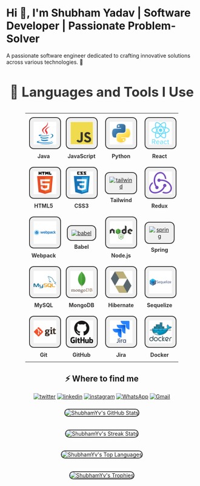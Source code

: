 <h1>Hi 👋, I'm Shubham Yadav | Software Developer | Passionate Problem-Solver </h1>
<p>A passionate software engineer dedicated to crafting innovative solutions across various technologies. 🚀</p>
<div align="center">
    <h1 style="font-size: 2.5em; color: #333; margin-bottom: 1em;">🚀 Languages and Tools I Use</h1>
    <table style="border-collapse: collapse; width: 80%; margin: auto;">
        <tr>
            <td align="center" width="140" style="padding: 10px;">
                <a target="_blank" href="https://raw.githubusercontent.com/devicons/devicon/master/icons/java/java-original.svg">
                <img src="https://raw.githubusercontent.com/devicons/devicon/master/icons/java/java-original.svg" alt="java" width="60" height="60" style="border: 2px solid #333; border-radius: 12px; padding: 10px; background-color: #f0f0f0;"/>
                </a>
                <br><strong style="display: block; margin-top: 0.5em; color: #333;">Java</strong>
            </td>
            <td align="center" width="140" style="padding: 10px;">
                <a target="_blank" href="https://raw.githubusercontent.com/devicons/devicon/master/icons/javascript/javascript-original.svg">
                <img src="https://raw.githubusercontent.com/devicons/devicon/master/icons/javascript/javascript-original.svg" alt="javascript" width="60" height="60" style="border: 2px solid #333; border-radius: 12px; padding: 10px; background-color: #f0f0f0;"/>
                </a>
                <br><strong style="display: block; margin-top: 0.5em; color: #333;">JavaScript</strong>
            </td>
            <td align="center" width="140" style="padding: 10px;">
                <a target="_blank" href="https://raw.githubusercontent.com/devicons/devicon/master/icons/python/python-original.svg">
                <img src="https://raw.githubusercontent.com/devicons/devicon/master/icons/python/python-original.svg" alt="python" width="60" height="60" style="border: 2px solid #333; border-radius: 12px; padding: 10px; background-color: #f0f0f0;"/>
                </a>
                <br><strong style="display: block; margin-top: 0.5em; color: #333;">Python</strong>
            </td>
            <td align="center" width="140" style="padding: 10px;">
                <a target="_blank" href="https://raw.githubusercontent.com/devicons/devicon/master/icons/react/react-original-wordmark.svg">
                <img src="https://raw.githubusercontent.com/devicons/devicon/master/icons/react/react-original-wordmark.svg" alt="react" width="60" height="60" style="border: 2px solid #333; border-radius: 12px; padding: 10px; background-color: #f0f0f0;"/>
                </a>
                <br><strong style="display: block; margin-top: 0.5em; color: #333;">React</strong>
            </td>
        </tr>
        <tr>
            <td align="center" width="140" style="padding: 10px;">
                <a target="_blank" href="https://raw.githubusercontent.com/devicons/devicon/master/icons/html5/html5-original-wordmark.svg">
                <img src="https://raw.githubusercontent.com/devicons/devicon/master/icons/html5/html5-original-wordmark.svg" alt="html5" width="60" height="60" style="border: 2px solid #333; border-radius: 12px; padding: 10px; background-color: #f0f0f0;"/>
                </a>
                <br><strong style="display: block; margin-top: 0.5em; color: #333;">HTML5</strong>
            </td>
            <td align="center" width="140" style="padding: 10px;">
                <a target="_blank" href="https://raw.githubusercontent.com/devicons/devicon/master/icons/css3/css3-original-wordmark.svg">
                <img src="https://raw.githubusercontent.com/devicons/devicon/master/icons/css3/css3-original-wordmark.svg" alt="css3" width="60" height="60" style="border: 2px solid #333; border-radius: 12px; padding: 10px; background-color: #f0f0f0;"/>
                </a>
                <br><strong style="display: block; margin-top: 0.5em; color: #333;">CSS3</strong>
            </td>
            <td align="center" width="140" style="padding: 10px;">
                <a target="_blank" href="https://www.vectorlogo.zone/logos/tailwindcss/tailwindcss-icon.svg">
                <img src="https://www.vectorlogo.zone/logos/tailwindcss/tailwindcss-icon.svg" alt="tailwind" width="60" height="60" style="border: 2px solid #333; border-radius: 12px; padding: 10px; background-color: #f0f0f0;"/>
                </a>
                <br><strong style="display: block; margin-top: 0.5em; color: #333;">Tailwind</strong>
            </td>
            <td align="center" width="140" style="padding: 10px;">
                <a target="_blank" href="https://raw.githubusercontent.com/devicons/devicon/master/icons/redux/redux-original.svg">
                <img src="https://raw.githubusercontent.com/devicons/devicon/master/icons/redux/redux-original.svg" alt="redux" width="60" height="60" style="border: 2px solid #333; border-radius: 12px; padding: 10px; background-color: #f0f0f0;"/>
                </a>
                <br><strong style="display: block; margin-top: 0.5em; color: #333;">Redux</strong>
            </td>
        </tr>
        <tr>
            <td align="center" width="140" style="padding: 10px;">
                <a target="_blank" href="https://raw.githubusercontent.com/devicons/devicon/d00d0969292a6569d45b06d3f350f463a0107b0d/icons/webpack/webpack-original-wordmark.svg">
                <img src="https://raw.githubusercontent.com/devicons/devicon/d00d0969292a6569d45b06d3f350f463a0107b0d/icons/webpack/webpack-original-wordmark.svg" alt="webpack" width="60" height="60" style="border: 2px solid #333; border-radius: 12px; padding: 10px; background-color: #f0f0f0;"/>
                </a>
                <br><strong style="display: block; margin-top: 0.5em; color: #333;">Webpack</strong>
            </td>
            <td align="center" width="140" style="padding: 10px;">
                <a target="_blank" href="https://www.vectorlogo.zone/logos/babeljs/babeljs-icon.svg">
                <img src="https://www.vectorlogo.zone/logos/babeljs/babeljs-icon.svg" alt="babel" width="60" height="60" style="border: 2px solid #333; border-radius: 12px; padding: 10px; background-color: #f0f0f0;"/>
                </a>
                <br><strong style="display: block; margin-top: 0.5em; color: #333;">Babel</strong>
            </td>
            <td align="center" width="140" style="padding: 10px;">
                <a target="_blank" href="https://raw.githubusercontent.com/devicons/devicon/master/icons/nodejs/nodejs-original-wordmark.svg">
                <img src="https://raw.githubusercontent.com/devicons/devicon/master/icons/nodejs/nodejs-original-wordmark.svg" alt="nodejs" width="60" height="60" style="border: 2px solid #333; border-radius: 12px; padding: 10px; background-color: #f0f0f0;"/>
                </a>
                <br><strong style="display: block; margin-top: 0.5em; color: #333;">Node.js</strong>
            </td>
            <td align="center" width="140" style="padding: 10px;">
                <a target="_blank" href="https://www.vectorlogo.zone/logos/springio/springio-icon.svg">
                <img src="https://www.vectorlogo.zone/logos/springio/springio-icon.svg" alt="spring" width="60" height="60" style="border: 2px solid #333; border-radius: 12px; padding: 10px; background-color: #f0f0f0;"/>
                </a>
                <br><strong style="display: block; margin-top: 0.5em; color: #333;">Spring</strong>
            </td>
        </tr>
        <tr>
            <td align="center" width="140" style="padding: 10px;">
                <a target="_blank" href="https://raw.githubusercontent.com/devicons/devicon/master/icons/mysql/mysql-original-wordmark.svg">
                <img src="https://raw.githubusercontent.com/devicons/devicon/master/icons/mysql/mysql-original-wordmark.svg" alt="mysql" width="60" height="60" style="border: 2px solid #333; border-radius: 12px; padding: 10px; background-color: #f0f0f0;"/>
                </a>
                <br><strong style="display: block; margin-top: 0.5em; color: #333;">MySQL</strong>
            </td>
            <td align="center" width="140" style="padding: 10px;">
                <a target="_blank" href="https://raw.githubusercontent.com/devicons/devicon/master/icons/mongodb/mongodb-original-wordmark.svg">
                <img src="https://raw.githubusercontent.com/devicons/devicon/master/icons/mongodb/mongodb-original-wordmark.svg" alt="mongodb" width="60" height="60" style="border: 2px solid #333; border-radius: 12px; padding: 10px; background-color: #f0f0f0;"/>
                </a>
                <br><strong style="display: block; margin-top: 0.5em; color: #333;">MongoDB</strong>
            </td>
            <td align="center" width="140" style="padding: 10px;">
                <a target="_blank" href="https://raw.githubusercontent.com/devicons/devicon/master/icons/hibernate/hibernate-original.svg">
                <img src="https://raw.githubusercontent.com/devicons/devicon/master/icons/hibernate/hibernate-original.svg" alt="hibernate" width="60" height="60" style="border: 2px solid #333; border-radius: 12px; padding: 10px; background-color: #f0f0f0;"/>
                </a>
                <br><strong style="display: block; margin-top: 0.5em; color: #333;">Hibernate</strong>
            </td>
            <td align="center" width="140" style="padding: 10px;">
                <a target="_blank" href="https://raw.githubusercontent.com/devicons/devicon/master/icons/sequelize/sequelize-original-wordmark.svg">
                <img src="https://raw.githubusercontent.com/devicons/devicon/master/icons/sequelize/sequelize-original-wordmark.svg" alt="sequelize" width="60" height="60" style="border: 2px solid #333; border-radius: 12px; padding: 10px; background-color: #f0f0f0;"/>
                </a>
                <br><strong style="display: block; margin-top: 0.5em; color: #333;">Sequelize</strong>
            </td>
        </tr>
        <tr>
            <td align="center" width="140" style="padding: 10px;">
                <a target="_blank" href="https://raw.githubusercontent.com/devicons/devicon/master/icons/git/git-original-wordmark.svg">
                <img src="https://raw.githubusercontent.com/devicons/devicon/master/icons/git/git-original-wordmark.svg" alt="git" width="60" height="60" style="border: 2px solid #333; border-radius: 12px; padding: 10px; background-color: #f0f0f0;"/>
                </a>
                <br><strong style="display: block; margin-top: 0.5em; color: #333;">Git</strong>
            </td>
            <td align="center" width="140" style="padding: 10px;">
                <a target="_blank" href="https://raw.githubusercontent.com/devicons/devicon/master/icons/github/github-original-wordmark.svg">
                <img src="https://raw.githubusercontent.com/devicons/devicon/master/icons/github/github-original-wordmark.svg" alt="github" width="60" height="60" style="border: 2px solid #333; border-radius: 12px; padding: 10px; background-color: #f0f0f0;"/>
                </a>
                <br><strong style="display: block; margin-top: 0.5em; color: #333;">GitHub</strong>
            </td>
            <td align="center" width="140" style="padding: 10px;">
                <a target="_blank" href="https://raw.githubusercontent.com/devicons/devicon/master/icons/jira/jira-original-wordmark.svg">
                <img src="https://raw.githubusercontent.com/devicons/devicon/master/icons/jira/jira-original-wordmark.svg" alt="jira" width="60" height="60" style="border: 2px solid #333; border-radius: 12px; padding: 10px; background-color: #f0f0f0;"/>
                </a>
                <br><strong style="display: block; margin-top: 0.5em; color: #333;">Jira</strong>
            </td>
            <td align="center" width="140" style="padding: 10px;">
                <a target="_blank" href="https://raw.githubusercontent.com/devicons/devicon/master/icons/docker/docker-original-wordmark.svg">
                <img src="https://raw.githubusercontent.com/devicons/devicon/master/icons/docker/docker-original-wordmark.svg" alt="docker" width="60" height="60" style="border: 2px solid #333; border-radius: 12px; padding: 10px; background-color: #f0f0f0;"/>
                </a>
                <br><strong style="display: block; margin-top: 0.5em; color: #333;">Docker</strong>
            </td>
        </tr>
    </table>
</div>
<div align="center">
    <!-- Social Media Links -->
    <h2>⚡️ Where to find me</h2>
    <p><a target="_blank" href="https://twitter.com/https://x.com/ShubhamYv?s=09" style="display: inline-block;"><img src="https://img.shields.io/badge/twitter-x?style=for-the-badge&logo=x&logoColor=white&color=%230f1419" alt="twitter" /></a>
        <a target="_blank" href="https://www.linkedin.com/in/https://www.linkedin.com/in/shubhamyv" style="display: inline-block;"><img src="https://img.shields.io/badge/linkedin-logo?style=for-the-badge&logo=linkedin&logoColor=white&color=%230a77b6" alt="linkedin" /></a>
        <a target="_blank" href="https://www.instagram.com/https://instagram.com/shubham.yv" style="display: inline-block;"><img src="https://img.shields.io/badge/instagram-logo?style=for-the-badge&logo=instagram&logoColor=white&color=%23F35369" alt="instagram" /></a>
        <a target="_blank" href="https://api.whatsapp.com/send?phone=919955883779&text=Hey..." style="display: inline-block;"><img src="https://img.shields.io/badge/WhatsApp-25D366?style=for-the-badge&logo=whatsapp&logoColor=white" alt="WhatsApp" />
        </a>
        <a target="_blank" href="mailto:shubhamyadav32100@gmail.com" style="display: inline-block;">
        <img src="https://img.shields.io/badge/Gmail-D14836?style=for-the-badge&logo=gmail&logoColor=white" alt="Gmail" />
        </a>
    </p>
    <!-- GitHub Stats and Trophies -->
    <p style="text-align: center;">
        <img src="https://github-readme-stats.vercel.app/api?username=ShubhamYv&show_icons=true&locale=en" alt="ShubhamYv's GitHub Stats" style="margin: 10px; border: 2px solid #333; border-radius: 12px;"/>
    </p>
    <p style="text-align: center;">
        <img src="https://github-readme-streak-stats.herokuapp.com/?user=ShubhamYv" alt="ShubhamYv's Streak Stats" style="margin: 10px; border: 2px solid #333; border-radius: 12px;"/>
    </p>
    <p style="text-align: center;">
        <img src="https://github-readme-stats.vercel.app/api/top-langs?username=ShubhamYv&show_icons=true&locale=en&layout=compact" alt="ShubhamYv's Top Languages" style="margin: 10px; border: 2px solid #333; border-radius: 12px;"/>
    </p>
    <p style="text-align: center;">
        <a href="https://github.com/ryo-ma/github-profile-trophy">
        <img src="https://github-profile-trophy.vercel.app/?username=ShubhamYv&theme=gruvbox&row=1&column=5&no-frame=true&no-bg=true" alt="ShubhamYv's Trophies" style="margin: 10px; border: 2px solid #333; border-radius: 12px;"/>
        </a>
    </p>
</div>
